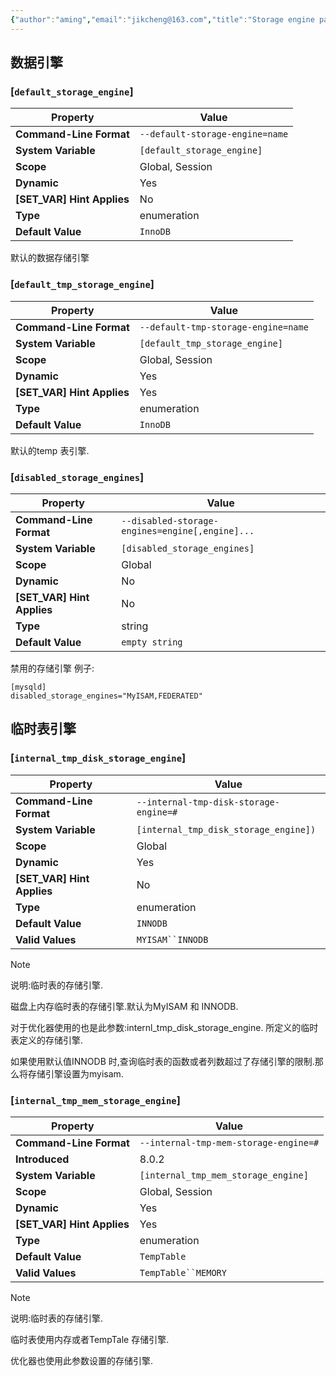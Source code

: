 ```yaml
---
{"author":"aming","email":"jikcheng@163.com","title":"Storage engine pamater","creation_date":"2022-06-27 15:57","Last modified date":"2022-11-27 19:05","tags":"Storage engine pamater","File Folder with relative path":"database/MySQL/Doc/MySQL administration/MySQL parameter","remark":null,"other":null,"dg-publish":true,"permalink":"/database/my-sql/doc/my-sql-administration/my-sql-parameter/storage-engine-parameter/","dgPassFrontmatter":true}
---
```






##  数据引擎
###  [`default_storage_engine`]

|          Property          |              Value              |
| -------------------------- | ------------------------------- |
| **Command-Line Format**    | `--default-storage-engine=name` |
| **System Variable**        | `[default_storage_engine]`      |
| **Scope**                  | Global, Session                 |
| **Dynamic**                | Yes                             |
| **[SET_VAR] Hint Applies** | No                              |
| **Type**                   | enumeration                     |
| **Default Value**          | `InnoDB`                        |
默认的数据存储引擎

### [`default_tmp_storage_engine`]

|          Property          |                Value                |
| -------------------------- | ----------------------------------- |
| **Command-Line Format**    | `--default-tmp-storage-engine=name` |
| **System Variable**        | `[default_tmp_storage_engine]`      |
| **Scope**                  | Global, Session                     |
| **Dynamic**                | Yes                                 |
| **[SET_VAR] Hint Applies** | Yes                                 |
| **Type**                   | enumeration                         |
| **Default Value**          | `InnoDB`                            |

默认的temp 表引擎.

###  [`disabled_storage_engines`]

|          Property          |                      Value                      |
| -------------------------- | ----------------------------------------------- |
| **Command-Line Format**    | `--disabled-storage-engines=engine[,engine]...` |
| **System Variable**        | `[disabled_storage_engines]`                    |
| **Scope**                  | Global                                          |
| **Dynamic**                | No                                              |
| **[SET_VAR] Hint Applies** | No                                              |
| **Type**                   | string                                          |
| **Default Value**          | `empty string`                                  |


禁用的存储引擎
例子:
```
[mysqld]
disabled_storage_engines="MyISAM,FEDERATED"
```
##  临时表引擎

### [`internal_tmp_disk_storage_engine`]

|          Property          |                 Value                  |
| -------------------------- | -------------------------------------- |
| **Command-Line Format**    | `--internal-tmp-disk-storage-engine=#` |
| **System Variable**        | `[internal_tmp_disk_storage_engine])`  |
| **Scope**                  | Global                                 |
| **Dynamic**                | Yes                                    |
| **[SET_VAR] Hint Applies** | No                                     |
| **Type**                   | enumeration                            |
| **Default Value**          | `INNODB`                               |
| **Valid Values**           | `MYISAM``INNODB`                       |



> [!note]
> 说明:临时表的存储引擎.

磁盘上内存临时表的存储引擎.默认为MyISAM 和 INNODB.

对于优化器使用的也是此参数:internl_tmp_disk_storage_engine. 所定义的临时表定义的存储引擎.

如果使用默认值INNODB 时,查询临时表的函数或者列数超过了存储引擎的限制.那么将存储引擎设置为myisam.


### [`internal_tmp_mem_storage_engine`]

|          Property          |                 Value                 |
| -------------------------- | ------------------------------------- |
| **Command-Line Format**    | `--internal-tmp-mem-storage-engine=#` |
| **Introduced**             | 8.0.2                                 |
| **System Variable**        | `[internal_tmp_mem_storage_engine]`   |
| **Scope**                  | Global, Session                       |
| **Dynamic**                | Yes                                   |
| **[SET_VAR] Hint Applies** | Yes                                   |
| **Type**                   | enumeration                           |
| **Default Value**          | `TempTable`                           |
| **Valid Values**           | `TempTable``MEMORY`                   |




> [!note]
> 说明:临时表的存储引擎.

临时表使用内存或者TempTale 存储引擎.

优化器也使用此参数设置的存储引擎.